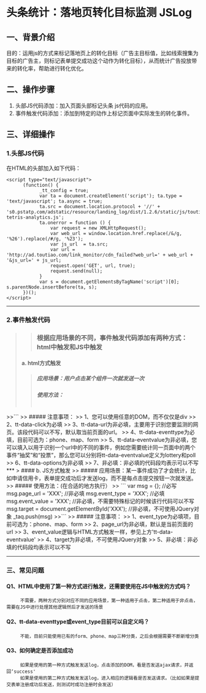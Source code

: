 # 头条统计：落地页转化目标监测 JSLog

## 一、背景介绍
目的：运用js的方式来标记落地页上的转化目标（广告主目标值，比如线索搜集为目标的广告主，则标记表单提交成功这个动作为转化目标），从而统计广告投放带来的转化率，帮助进行转化优化。

## 二、操作步骤
1. 头部JS代码添加：加入页面头部标记头条 js代码的应用。
2. 事件触发代码添加：添加到特定的动作上标记页面中实际发生的转化事件。

## 三、详细操作
### 1.头部JS代码
在HTML的头部加入如下代码：
```
<script type="text/javascript">
      (function() {
            _tt_config = true;
            var ta = document.createElement('script'); ta.type = 'text/javascript'; ta.async = true;
            ta.src = document.location.protocol + '//' + 's0.pstatp.com/adstatic/resource/landing_log/dist/1.2.6/static/js/toutiao-tetris-analytics.js';
            ta.onerror = function () {
                var request = new XMLHttpRequest();
                var web_url = window.location.href.replace(/&/g, '%26').replace(/#/g, '%23');
                var js_url  = ta.src;
                var url = 'http://ad.toutiao.com/link_monitor/cdn_failed?web_url=' + web_url + '&js_url=' + js_url;
                request.open('GET', url, true);
                request.send(null);
            }
            var s = document.getElementsByTagName('script')[0]; s.parentNode.insertBefore(ta, s);
      })();
</script>
```
***
### 2.事件触发代码
>> ### 根据应用场景的不同，事件触发代码添加有两种方式：html中触发和JS中触发
> #### a. html方式触发
>> ##### 应用场景：用户点击某个组件一次就发送一次
>> ##### 使用方法：
>> ```
<div tt-data-click tt-data-url="XXX" tt-data-eventtype="XXX" tt-data-eventvalue="XXX" tt-data-options="XXX">
</div>
>>```
>> ##### 注意事项：
>>      1、您可以使用任意的DOM，而不仅仅是div
>>      2、tt-data-click为必填
>>      3、tt-data-url为非必填，主要用于识别您要监测的网页。该段代码可以不写，默认取当前页面的url。
>>      4、tt-data-eventtype为必填，目前可选为：phone、map、form
>>      5、tt-data-eventvalue为非必填，您可以填入以用于识别一个url中的不同的事件，例如您需要统计同一页面中的两个事件“抽奖”和“投票”，那么您可以分别将tt-data-eventvalue定义为lottery和poll
>>      6、tt-data-options为非必填
>>      7、非必填：非必填的代码段均表示可以不写
***
> #### b. JS方式触发
>> ##### 应用场景：某一事件成功了才会统计，比如申请信用卡，表单提交成功后才发送log，而不是每点击提交按钮一次就发送。
>> ##### 使用方法：(在合适的地方执行）
>> ```
var msg = {}; //必写
msg.page_url = 'XXX'; //非必填
msg.event_type = 'XXX';  //必填
msg.event_value = 'XXX'; //非必填，不需要特殊标记的时候该行代码可以不写
msg.target = document.getElementById('XXX'); //非必填，不可使用JQuery对象
_taq.push(msg)
>>```
>> ##### 注意事项：
>>      1、event_type为必填项，目前可选为：phone、map、form
>>      2、page_url为非必填，默认是当前页面的url
>>      3、event_value逻辑与HTML方式触发一样，参见上方'tt-data-eventvalue'
>>      4、target为非必填，不可使用JQuery对象
>>      5、非必填：非必填的代码段均表示可以不写

***

### 三、常见问题
#### Q1、HTML中使用了第一种方式进行触发，还需要使用在JS中触发的方式吗？
         不需要，两种方式分别对应不同的应用场景，第一种适用于点击，第二种适用于非点击，需要在JS中进行处理其他逻辑然后才发送的场景
#### Q2、tt-data-eventtype或event_type目前可以自定义吗？
         不能，目前只能使用已有的form、phone、map三种分类，之后会根据需要不断新增分类
#### Q3、如何确定是否添加成功
         如果是使用的第一种方式触发发送log，点击添加的DOM，看是否发送ajax请求，并返回‘success'
         如果是使用的第二种方式触发发送log，进入相应的逻辑看是否发送请求。（比如如果是提交表单注册成功后发送，则测试时成功注册时会发送）
